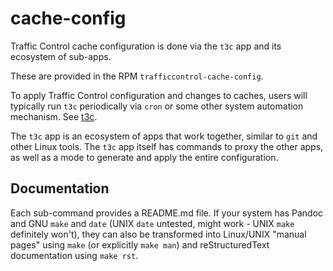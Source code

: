 <!--
Licensed to the Apache Software Foundation (ASF) under one
or more contributor license agreements.  See the NOTICE file
distributed with this work for additional information
regarding copyright ownership.  The ASF licenses this file
to you under the Apache License, Version 2.0 (the
"License"); you may not use this file except in compliance
with the License.  You may obtain a copy of the License at

  http://www.apache.org/licenses/LICENSE-2.0

Unless required by applicable law or agreed to in writing,
software distributed under the License is distributed on an
"AS IS" BASIS, WITHOUT WARRANTIES OR CONDITIONS OF ANY
KIND, either express or implied.  See the License for the
specific language governing permissions and limitations
under the License.
-->

# cache-config

Traffic Control cache configuration is done via the `t3c` app and its ecosystem of sub-apps.

These are provided in the RPM `trafficcontrol-cache-config`.

To apply Traffic Control configuration and changes to caches, users will typically run `t3c` periodically via `cron` or some other system automation mechanism. See [t3c](./t3c/README.md).

The `t3c` app is an ecosystem of apps that work together, similar to `git` and other Linux tools. The `t3c` app itself has commands to proxy the other apps, as well as a mode to generate and apply the entire configuration.

## Documentation
Each sub-command provides a README.md file. If your system has Pandoc and GNU
`make` and `date` (UNIX `date` untested, might work - UNIX `make` definitely
won't), they can also be transformed into Linux/UNIX "manual pages" using
`make` (or explicitly `make man`) and reStructuredText documentation using
`make rst`.
